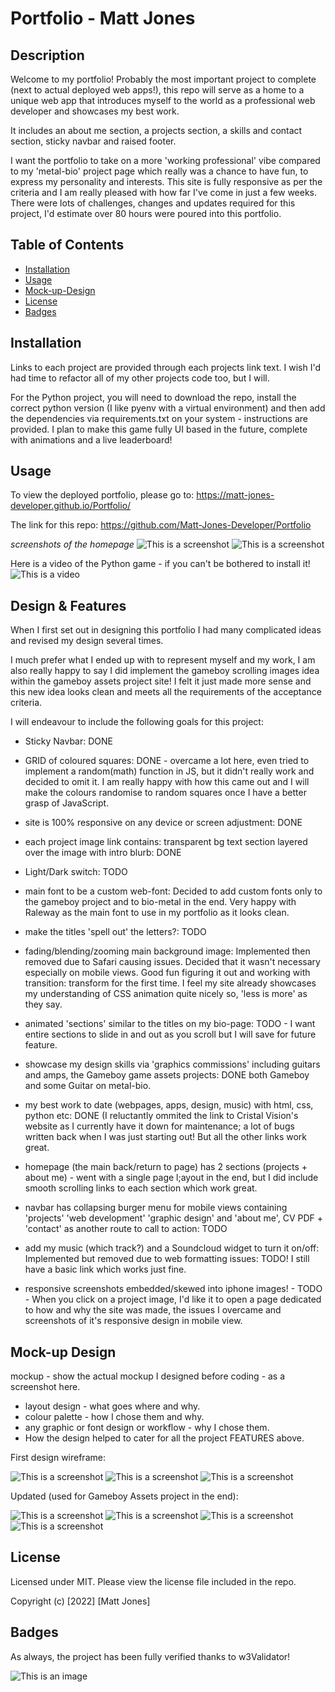 # Portfolio - Matt Jones

## Description

Welcome to my portfolio!
Probably the most important project to complete (next to actual deployed web apps!), this repo will serve as a home to a unique web app that introduces myself to the world as a professional web developer and showcases my best work. 

It includes an about me section, a projects section, a skills and contact section, sticky navbar and raised footer.

I want the portfolio to take on a more 'working professional' vibe compared to my 'metal-bio' project page which really was a chance to have fun, to express my personality and interests.  This site is fully responsive as per the criteria and I am really pleased with how far I've come in just a few weeks.  There were lots of challenges, changes and updates required for this project, I'd estimate over 80 hours were poured into this portfolio.

## Table of Contents

* [Installation](#installation)
* [Usage](#usage)
* [Mock-up-Design](#mock-up-design)
* [License](#license)
* [Badges](#badges)

## Installation

Links to each project are provided through each projects link text. I wish I'd had time to refactor all of my other projects code too, but I will.

For the Python project, you will need to download the repo, install the correct python version (I like pyenv with a virtual environment) and then add the dependencies via requirements.txt on your system - instructions are provided.  I plan to make this game fully UI based in the future, complete with animations and a live leaderboard!


## Usage

To view the deployed portfolio, please go to: https://matt-jones-developer.github.io/Portfolio/

The link for this repo: https://github.com/Matt-Jones-Developer/Portfolio

*screenshots of the homepage*
![This is a screenshot](/assets/images/demo/portfolio_screenshot1.png)
![This is a screenshot](/assets/images/demo/portfolio_screenshot2.png)

Here is a video of the Python game - if you can't be bothered to install it!
![This is a video](https://e1.pcloud.link/publink/show?code=XZU8fYZEKmfYgAKWIpmU7wPOCJv7Rg7J25k)


## Design & Features

When I first set out in designing this portfolio I had many complicated ideas and revised my design several times.  

I much prefer what I ended up with to represent myself and my work, I am also really happy to say I did implement the gameboy scrolling images idea within the gameboy assets project site!  I felt it just made more sense and this new idea looks clean and meets all the requirements of the acceptance criteria.

I will endeavour to include the following goals for this project:

- Sticky Navbar: DONE
- GRID of coloured squares: DONE - overcame a lot here, even tried to implement a random(math) function in JS, but it didn't really work and decided to omit it.  I am really happy with how this came out and I will make the colours randomise to random squares once I have a better grasp of JavaScript.

- site is 100% responsive on any device or screen adjustment: DONE 
- each project image link contains: transparent bg text section layered over the image with intro blurb: DONE
- Light/Dark switch: TODO

- main font to be a custom web-font: Decided to add custom fonts only to the gameboy project and to bio-metal in the end.  Very happy with Raleway as the main font to use in my portfolio as it looks clean.
  
- make the titles 'spell out' the letters?: TODO
- fading/blending/zooming main background image: Implemented then removed due to Safari causing issues.  Decided that it wasn't necessary especially on mobile views. Good fun figuring it out and working with transition: transform for the first time.  I feel my site already showcases my understanding of CSS animation quite nicely so, 'less is more' as they say.

- animated 'sections' similar to the titles on my bio-page: TODO - I want entire sections to slide in and out as you scroll but I will save for future feature.

- showcase my design skills via 'graphics commissions' including guitars and amps, the Gameboy game assets projects: DONE both Gameboy and some Guitar on metal-bio.

- my best work to date (webpages, apps, design, music) with html, css, python etc: DONE (I reluctantly ommited the link to Cristal Vision's website as I currently have it down for maintenance; a lot of bugs written back when I was just starting out!  But all the other links work great.

- homepage (the main back/return to page) has 2 sections (projects + about me)  - went with a single page l;ayout in the end, but I did include smooth scrolling links to each section which work great.

- navbar has collapsing burger menu for mobile views containing 'projects' 'web development' 'graphic design' and 'about me', CV PDF + 'contact' as another route to call to action: TODO 

- add my music (which track?) and a Soundcloud widget to turn it on/off: Implemented but removed due to web formatting issues: TODO! I still have a basic link which works just fine.

- responsive screenshots embedded/skewed into iphone images! - TODO - When you click on a project image, I'd like it to open a page dedicated to how and why the site was made, the issues I overcame and screenshots of it's responsive design in mobile view.

## Mock-up Design

mockup - show the actual mockup I designed before coding - as a screenshot here. 

- layout design - what goes where and why.
- colour palette - how I chose them and why.
- any graphic or font design or workflow - why I chose them.
- How the design helped to cater for all the project FEATURES above.

First design wireframe:

![This is a screenshot](/assets/images/design/home-page-layout.png)
![This is a screenshot](/assets/images/design/project_grid_design.png)
![This is a screenshot](/assets/images/design/final-project-page-layout.png)

Updated (used for Gameboy Assets project in the end):

![This is a screenshot](/assets/images/design/portfolio_updated_wireframe_1.png)
![This is a screenshot](/assets/images/design/portfolio_updated_wireframe_2.png)
![This is a screenshot](/assets/images/design/portfolio_updated_wireframe_3.png)
![This is a screenshot](/assets/images/design/portfolio_updated_wireframe_4.png)

## License 

Licensed under MIT.  Please view the license file included in the repo.

Copyright (c) [2022] [Matt Jones]


## Badges

As always, the project has been fully verified thanks to w3Validator!

![This is an image](https://img.shields.io/w3c-validation/html?targetUrl=https%3A%2F%2Fvalidator.nu%2F)
